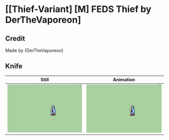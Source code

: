 # [\[Thief-Variant\] \[M\] FEDS Thief by DerTheVaporeon]

## Credit

Made by {DerTheVaporeon}

## Knife

| Still | Animation |
| :---: | :-------: |
| ![Knife still](./Knife_000.png) | ![Knife animation](./Knife.gif) |

